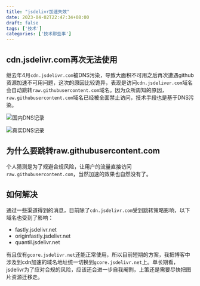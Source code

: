 ```yaml
---
title: "jsdelivr加速失效"
date: 2023-04-02T22:47:34+08:00
draft: false
tags: ['技术']
categories: ['技术那些事']
---
```


## cdn.jsdelivr.com再次无法使用

继去年4月`cdn.jsdelivr.com`被DNS污染，导致大面积不可用之后再次遭遇github资源加速不可用问题，这次的原因比较诡异，表现是访问`cdn.jsdeliver.com`域名会自动跳转`raw.githubusercontent.com`域名。因为众所周知的原因，`raw.githubusercontent.com`域名已经被全面禁止访问，技术手段也是基于DNS污染。

![国内DNS记录](https://gcore.jsdelivr.net/gh/iknil/static-pics/img/202304022311764.png)

![真实DNS记录](https://gcore.jsdelivr.net/gh/iknil/static-pics/img/202304022313287.png)

## 为什么要跳转raw.githubusercontent.com

个人猜测是为了规避合规风险，让用户的流量直接访问`raw.githubusercontent.com`，当然加速的效果也自然没有了。

## 如何解决

通过一些渠道得到的消息，目前除了`cdn.jsdelivr.com`受到跳转策略影响，以下域名也受到了影响：

- fastly.jsdelivr.net
- originfastly.jsdelivr.net
- quantil.jsdelivr.net

有且仅有`gcore.jsdelivr.net`还能正常使用，所以目前短期的方案，我把博客中涉及到cdn加速的域名地址统一切换到`gcore.jsdelivr.net`上。单长期看，jsdelivr为了应对合规的风险，应该还会进一步自我阉割，上策还是需要尽快把图片资源迁移走。